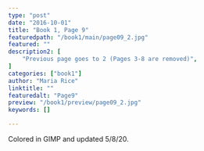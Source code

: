 ```yaml
---
type: "post"
date: "2016-10-01"
title: "Book 1, Page 9"
featuredpath: "/book1/main/page09_2.jpg"
featured: ""
description2: [
    "Previous page goes to 2 (Pages 3-8 are removed)",
]
categories: ["book1"]
author: "Maria Rice"
linktitle: ""
featuredalt: "Page9"
preview: "/book1/preview/page09_2.jpg"
keywords: []

---
```


Colored in GIMP and updated 5/8/20.
